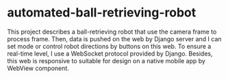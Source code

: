 # automated-ball-retrieving-robot
This project describes a ball-retrieving robot that use the camera frame to process frame. Then, data is pushed on the web by Django server and I can set mode or control robot directions by buttons on this web. To ensure a real-time level, I use a WebSocket protocol provided by Django. Besides, this web is responsive to suitable for design on a native mobile app by WebView component.
